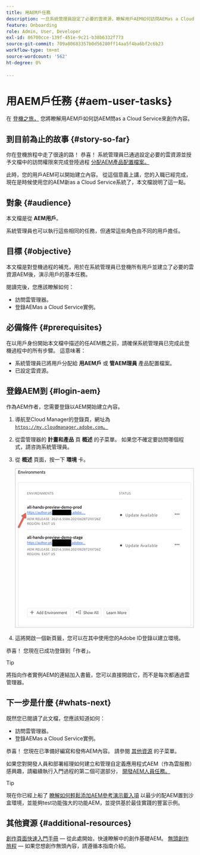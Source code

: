 ```yaml
---
title: 用AEM戶任務
description: 一旦系統管理員設定了必要的雲資源，瞭解用戶AEM如何訪問AEMas a Cloud Service來創作內容。
feature: Onboarding
role: Admin, User, Developer
exl-id: 86700cce-139f-451e-9c21-b38b6332f773
source-git-commit: 709a80683357b0d56280ff14aa5f4ba6bf2c6b23
workflow-type: tm+mt
source-wordcount: '562'
ht-degree: 0%

---
```



# 用AEM戶任務 {#aem-user-tasks}

在 [登機之旅，](overview.md) 您將瞭解用AEM戶如何訪AEM問as a Cloud Service來創作內容。

## 到目前為止的故事 {#story-so-far}

你在登機旅程中走了很遠的路！ 恭喜！ 系統管理員已通過設定必要的雲資源並授予文檔中的訪問權限來完成登陸過程 [分配AEM產品配置檔案。](assign-profiles-aem.md)

此時，您的用戶AEM可以開始建立內容。 從這個意義上講，您的入職已經完成，現在是時候使用您的AEM新as a Cloud Service系統了，本文檔說明了這一點。

## 對象 {#audience}

本文檔是從 **AEM用戶**。

系統管理員也可以執行這些相同的任務，但通常這些角色由不同的用戶擔任。

## 目標 {#objective}

本文檔是對登機過程的補充，用於在系統管理員已登機所有用戶並建立了必要的雲資源AEM後，演示用戶的基本任務。

閱讀完後，您應該瞭解如何：

* 訪問雲管理器。
* 登錄AEMas a Cloud Service實例。

## 必備條件 {#prerequisites}

在以用戶身份開始本文檔中描述的任AEM務之前，請確保系統管理員已完成此登機過程中的所有步驟。 這意味著：

* 系統管理員已將用戶分配給 **用AEM戶** 或 **管AEM理員** 產品配置檔案。
* 已設定雲資源。

## 登錄AEM到 {#login-aem}

作為AEM作者，您需要登錄以AEM開始建立內容。

1. 導航至Cloud Manager的登錄頁，網址為 [`https://my.cloudmanager.adobe.com`。](https://my.cloudmanager.adobe.com/)

1. 從雲管理器的 **計畫和產品** 頁 **概述** 的子菜單。 如果您不確定要訪問哪個程式，請咨詢系統管理員。

1. 從 **概述** 頁面，按一下 **環境** 卡。

   ![環境卡](/help/journey-onboarding/assets/author-environ.png)

1. 這將開啟一個新頁籤，您可以在其中使用您的Adobe ID登錄以建立環境。

恭喜！ 您現在已成功登錄到「作者」。

>[!TIP]
>
>將指向作者實例AEM的連結加入書籤，您可以直接開啟它，而不是每次都通過雲管理器。

## 下一步是什麼 {#whats-next}

既然您已閱讀了此文檔，您應該知道如何：

* 訪問雲管理器。
* 登錄AEMas a Cloud Service實例。

恭喜！ 您現在已準備好編寫和發佈AEM內容。 請參閱 [其他資源](#additional-resources) 的子菜單。

如果您對開發人員和部署經理如何建立和管理自定義應用程式AEM（作為雲服務）感興趣，請繼續執行入門過程的第二個可選部分， [開發AEM人員任務。](developers.md)

>[!TIP]
>
>現在你已經上船了 [瞭解如何輕鬆添加AEM參考演示載入項](/help/journey-sites/demos-add-on/overview.md) 以最少的配AEM置到沙盒環境，並能夠test功能強大的功能AEM，並提供基於最佳實踐的豐富示例。

## 其他資源 {#additional-resources}

[創作頁面快速入門手冊](/help/sites-cloud/authoring/getting-started/quick-start.md)  — 從此處開始，快速瞭解中的創作基礎AEM。
[無頭創作旅程](/help/journey-headless/author/overview.md)  — 如果您想創作無頭內容，請遵循本指南介紹。
